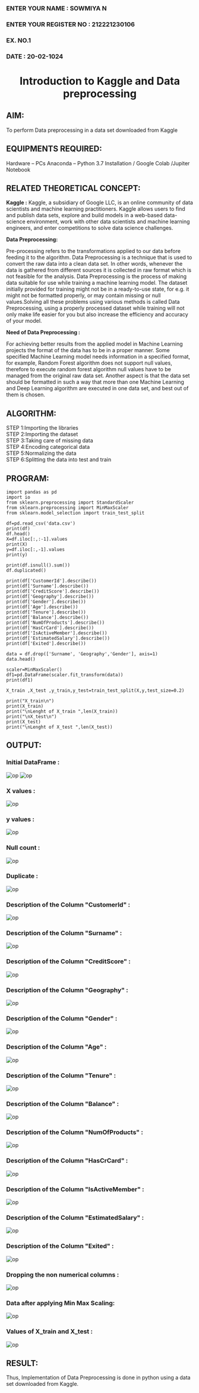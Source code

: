 <H3>ENTER YOUR NAME : SOWMIYA N</H3>  
<H3>ENTER YOUR REGISTER NO : 212221230106</H3> 
<H3>EX. NO.1</H3>
<H3>DATE : 20-02-1024</H3> 
<H1 ALIGN =CENTER> Introduction to Kaggle and Data preprocessing</H1>

## AIM:

To perform Data preprocessing in a data set downloaded from Kaggle

## EQUIPMENTS REQUIRED:
Hardware – PCs
Anaconda – Python 3.7 Installation / Google Colab /Jupiter Notebook

## RELATED THEORETICAL CONCEPT:

**Kaggle :**
Kaggle, a subsidiary of Google LLC, is an online community of data scientists and machine learning practitioners. Kaggle allows users to find and publish data sets, explore and build models in a web-based data-science environment, work with other data scientists and machine learning engineers, and enter competitions to solve data science challenges.

**Data Preprocessing:**

Pre-processing refers to the transformations applied to our data before feeding it to the algorithm. Data Preprocessing is a technique that is used to convert the raw data into a clean data set. In other words, whenever the data is gathered from different sources it is collected in raw format which is not feasible for the analysis.
Data Preprocessing is the process of making data suitable for use while training a machine learning model. The dataset initially provided for training might not be in a ready-to-use state, for e.g. it might not be formatted properly, or may contain missing or null values.Solving all these problems using various methods is called Data Preprocessing, using a properly processed dataset while training will not only make life easier for you but also increase the efficiency and accuracy of your model.

**Need of Data Preprocessing :**

For achieving better results from the applied model in Machine Learning projects the format of the data has to be in a proper manner. Some specified Machine Learning model needs information in a specified format, for example, Random Forest algorithm does not support null values, therefore to execute random forest algorithm null values have to be managed from the original raw data set.
Another aspect is that the data set should be formatted in such a way that more than one Machine Learning and Deep Learning algorithm are executed in one data set, and best out of them is chosen.


## ALGORITHM:
STEP 1:Importing the libraries<BR>
STEP 2:Importing the dataset<BR>
STEP 3:Taking care of missing data<BR>
STEP 4:Encoding categorical data<BR>
STEP 5:Normalizing the data<BR>
STEP 6:Splitting the data into test and train<BR>

##  PROGRAM:
```
import pandas as pd
import io
from sklearn.preprocessing import StandardScaler
from sklearn.preprocessing import MinMaxScaler
from sklearn.model_selection import train_test_split

df=pd.read_csv('data.csv')
print(df)
df.head()
X=df.iloc[:,:-1].values
print(X)
y=df.iloc[:,-1].values
print(y)

print(df.isnull().sum())
df.duplicated()

print(df['CustomerId'].describe())
print(df['Surname'].describe())
print(df['CreditScore'].describe())
print(df['Geography'].describe())
print(df['Gender'].describe())
print(df['Age'].describe())
print(df['Tenure'].describe())
print(df['Balance'].describe())
print(df['NumOfProducts'].describe())
print(df['HasCrCard'].describe())
print(df['IsActiveMember'].describe())
print(df['EstimatedSalary'].describe())
print(df['Exited'].describe())

data = df.drop(['Surname', 'Geography','Gender'], axis=1)
data.head()

scaler=MinMaxScaler()
df1=pd.DataFrame(scaler.fit_transform(data))
print(df1)

X_train ,X_test ,y_train,y_test=train_test_split(X,y,test_size=0.2)

print("X_train\n")
print(X_train)
print("\nLenght of X_train ",len(X_train))
print("\nX_test\n")
print(X_test)
print("\nLenght of X_test ",len(X_test))
```


## OUTPUT:
### Initial DataFrame : 
![op](./nn1.png)
![op](./nn2.png)
### X values : 
![op](./nn3.png)
### y values :
![op](./nn4.png)
### Null count :
![op](./nn5.png)
### Duplicate :
![op](./nn6.png)
### Description of the Column "CustomerId" : 
![op](./nn7.png)
### Description of the Column "Surname" : 
![op](./nn8.png)
### Description of the Column "CreditScore" : 
![op](./nn9.png)
### Description of the Column "Geography" : 
![op](./nn10.png)
### Description of the Column "Gender" : 
![op](./nn11.png)
### Description of the Column "Age" : 
![op](./nn12.png)
### Description of the Column "Tenure" : 
![op](./nn13.png)
### Description of the Column "Balance" : 
![op](./nn14.png)
### Description of the Column "NumOfProducts" : 
![op](./nn15.png)
### Description of the Column "HasCrCard" : 
![op](./nn16.png)
### Description of the Column "IsActiveMember" : 
![op](./nn17.png)
### Description of the Column "EstimatedSalary" : 
![op](./nn18.png)
### Description of the Column "Exited" : 
![op](./nn19.png)
### Dropping the non numerical columns :
![op](./nn20.png)
### Data after applying Min Max Scaling: 
![op](./nn21.png)
### Values of X_train and X_test :
![op](./n2n22.png)



## RESULT:
Thus, Implementation of Data Preprocessing is done in python  using a data set downloaded from Kaggle.


